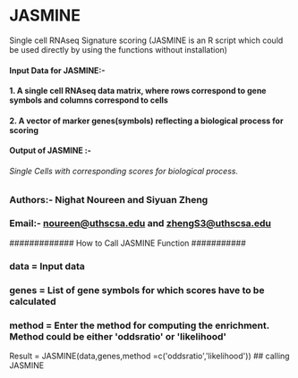 # JASMINE
Single cell RNAseq Signature scoring (JASMINE is an R script which could be used directly by using the functions without installation)
####   Input Data for JASMINE:- 
####                 1. A single cell RNAseq data matrix, where rows correspond to gene symbols and columns correspond to cells
####                 2. A vector of marker genes(symbols) reflecting a biological process for scoring

####   Output of JASMINE :-
######                Single Cells with corresponding scores for biological process.


###     Authors:-  Nighat Noureen and Siyuan Zheng
###     Email:-   noureen@uthscsa.edu and zhengS3@uthscsa.edu



############# How to Call JASMINE Function ###########

### data = Input data
### genes = List of gene symbols for which scores have to be calculated
### method = Enter the method for computing the enrichment. Method could be either 'oddsratio' or 'likelihood'


Result  =  JASMINE(data,genes,method =c('oddsratio','likelihood')) ## calling JASMINE 
